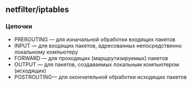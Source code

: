 ## netfilter/iptables

### Цепочки

- PREROUTING — для изначальной обработки входящих пакетов
- INPUT — для входящих пакетов, адресованных непосредственно локальному компьютеру
- FORWARD — для проходящих (маршрутизируемых) пакетов
- OUTPUT — для пакетов, создаваемых локальным компьютером (исходящих)
- POSTROUTING— для окончательной обработки исходящих пакетов

